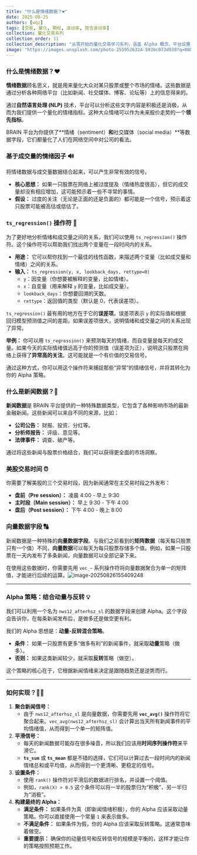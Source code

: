 ```yaml
---
title: "什么是情绪数据？❤️"
date: 2025-08-25
authors: [wqz]
tags: [交易, 量化, 期权, 波动率, 隐含波动率]
collection: 量化交易系列
collection_order: 11
collection_description: "从零开始的量化交易学习系列，涵盖 Alpha 概念、平台设置、股票池、仓位与中性化、技术分析与PV数据、基本面与期权等，配合实操思路帮助你构建体系化认知。"
image: "https://images.unsplash.com/photo-1559526324-593bc073d938?q=80&w=1200&auto=format&fit=crop"
---
```


### **什么是情绪数据？❤️**

**情绪数据**顾名思义，就是用来量化大众对某只股票或整个市场的情绪。这些数据是通过分析各种网络平台（比如新闻、社交媒体、博客、论坛等）上的信息得来的。

通过**自然语言处理 (NLP)** 技术，平台可以分析这些文字内容是积极还是消极，从而为我们提供一个量化的情绪指标。这种大众情绪可以作为未来股价走势的一个**领先指标**。

BRAIN 平台为你提供了**情绪（sentiment）**和**社交媒体（social media）**等数据字段，它们都量化了人们在网络空间中对公司的看法。

### **基于成交量的情绪因子 🔊**

将情绪数据与成交量数据结合起来，可以产生非常有效的信号。

- **核心思想：** 如果一只股票在网络上被过度提及（情绪热度很高），但它的成交量却没有相应增加，这可能预示着一些不寻常的事情。
- **假设：** 过度的关注（无论是正面的还是负面的）都可能是一个信号，预示着这只股票可能被高估或低估了。

### **`ts_regression()` 操作符 🧮**

为了更好地分析情绪和成交量之间的关系，我们可以使用 `ts_regression()` 操作符。这个操作符可以帮助我们找出两个变量在一段时间内的关系。

- **用途：** 它可以帮你找到一个最佳的线性函数，来描述两个变量（比如成交量和情绪）之间的关系。
- **输入：** `ts_regression(y, x, lookback_days, rettype=0)`
  - `y`：因变量（你想要被解释的变量，比如情绪）。
  - `x`：自变量（用来解释 `y` 的变量，比如成交量）。
  - `lookback_days`：你想要回溯的天数。
  - `rettype`：返回值的类型（默认是 0，代表误差项）。

`ts_regression()` 最有用的地方在于它的**误差项**。误差项表示 `y` 的实际值和根据回归模型预测值之间的差距。如果误差项很大，说明情绪和成交量之间的关系出现了异常。

**举例：** 你可以用 `ts_regression()` 来预测每天的情绪，而自变量是每天的成交量。如果今天的实际情绪值远高于你的预测值（误差项为正），说明这只股票在网络上获得了**异常高的关注**。这可能就是一个有价值的交易信号。

通过这种方式，你可以用这个操作符来捕捉那些“异常”的情绪信号，并将其转化为你的 Alpha 策略。

### **什么是新闻数据？📰**

**新闻数据**是 BRAIN 平台提供的一种特殊数据类型，它包含了各种影响市场的最新金融新闻。这些新闻可以来自不同的来源，比如：

- **公司公告：** 财报、投资、分红等。
- **分析师报告：** 评级、意见等。
- **法律事件：** 调查、破产等。

通过将这些新闻与股票价格结合，我们可以获得更全面的市场洞察。

### **美股交易时间 ⏰**

你需要了解美股的三个交易时段，因为新闻通常在主交易时段之外发布：

- **盘前（Pre session）：** 凌晨 4:00 - 早上 9:30
- **主时段（Main session）：** 早上 9:30 - 下午 4:00
- **盘后（Post session）：** 下午 4:00 - 晚上 8:00

### **向量数据字段 🔠**

新闻数据是一种特殊的**向量数据字段**。与我们之前看到的**矩阵数据**（每天每只股票只有一个值）不同，**向量数据**可以每天为每只股票存储多个值。例如，如果一只股票在一天内发布了多条新闻，向量数据可以全部记录下来。

在使用这些数据时，你需要先用 `vec_~` 系列操作符将向量数据聚合为单一的矩阵值，才能进行后续的运算。![image-20250826155409248](C:/Users/wang/AppData/Roaming/Typora/typora-user-images/image-20250826155409248.png)

------

### **Alpha 策略：结合动量与反转 💡**

我们可以利用一个名为 `nws12_afterhsz_sl` 的数据字段来创建 Alpha。这个字段会告诉你，在每条新闻发布后，是做多还是做空更有利。

我们的 Alpha 思想是：**动量-反转混合策略**。

- **条件：** 如果一只股票有更多“做多有利”的新闻事件，就采取**动量**策略（做多）。
- **否则：** 如果这类新闻较少，就采取**反转**策略（做空）。

这个策略的核心在于，它根据新闻情绪来决定是跟随趋势还是逆势而行。

------

### **如何实现？👨‍🏫**

1. **聚合新闻信号：**
   - 由于 `nws12_afterhsz_sl` 是向量数据，你需要先用 **`vec_avg()`** 操作符将它聚合起来。`vec_avg(nws12_afterhsz_sl)` 会计算出当天所有新闻事件的平均情绪值，从而得到一个单一的矩阵值。
2. **平滑信号：**
   - 每天的新闻数据可能存在很多噪音，所以我们应该用**时间序列操作符**来平滑它。
   - **`ts_sum`** 或 **`ts_mean`** 都是不错的选择，它们可以计算过去一段时间内的新闻情绪总和或平均值，从而得到一个更清晰、更稳定的信号。
3. **设置条件：**
   - 使用 `rank()` 操作符对平滑后的数据进行排名，并设置一个阈值。
   - 例如，`rank(X) > 0.5` 这个条件可以将一半的股票归为“积极”，另一半归为“消极”。
4. **构建最终的 Alpha：**
   - **满足条件：** 如果条件为真（即新闻情绪积极），你的 Alpha 应该采取动量策略。你可以直接使用一个常量 `1` 来表示做多。
   - **不满足条件：** 如果条件为假，你的 Alpha 应该采取反转策略。这通常意味着做空。
   - **重要提示：** 确保你的动量信号和反转信号的规模是平衡的，这样才能让你的策略按照预期工作。